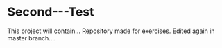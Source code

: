# Second---Test
This project will contain...
Repository made for exercises.
Edited again in master branch....